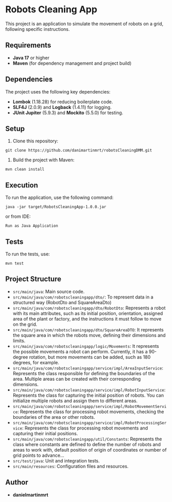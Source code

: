 # Robots Cleaning App

This project is an application to simulate the movement of robots on a grid, following specific instructions.

## Requirements

- **Java 17** or higher
- **Maven** (for dependency management and project build)

## Dependencies

The project uses the following key dependencies:
- **Lombok** (1.18.28) for reducing boilerplate code.
- **SLF4J** (2.0.9) and **Logback** (1.4.11) for logging.
- **JUnit Jupiter** (5.9.3) and **Mockito** (5.5.0) for testing.

## Setup

1. Clone this repository:

```
git clone https://github.com/danimartinmrt/robotsCleaningDMM.git
```

1. Build the project with Maven: 

```
mvn clean install
```


## Execution

To run the application, use the following command:

```
java -jar target/RobotsCleaningApp-1.0.0.jar
```
or from IDE:

```
Run as Java Application
```

## Tests

To run the tests, use:

```
mvn test
```


## Project Structure

- `src/main/java`: Main source code.
- `src/main/java/com/robotscleaningapp/dto/`: To represent data in a structured way (RobotDto and SquareAreaDto)
- `src/main/java/com/robotscleaningapp/dto/RobotDto`: Represents a robot with its main attributes, such as its initial position, orientation, assigned area of ​​the plant or factory, and the instructions it must follow to move on the grid.
- `src/main/java/com/robotscleaningapp/dto/SquareAreaDTO`: It represents the square area in which the robots move, defining their dimensions and limits.
- `src/main/java/com/robotscleaningapp/logic/Movements`: It represents the possible movements a robot can perform. Currently, it has a 90-degree rotation, but more movements can be added, such as 180 degrees, for example.
- `src/main/java/com/robotscleaningapp/service/impl/AreaInputService`: Represents the class responsible for defining the boundaries of the area. Multiple areas can be created with their corresponding dimensions.
- `src/main/java/com/robotscleaningapp/service/impl/RobotInputService`: Represents the class for capturing the initial position of robots. You can initialize multiple robots and assign them to different areas.
- `src/main/java/com/robotscleaningapp/service/impl/RobotMovementService`: Represents the class for processing robot movements, checking the boundaries of the area or other robots. 
- `src/main/java/com/robotscleaningapp/service/impl/RobotProcessingService`: Represents the class for processing robot movements and capturing their initial positions.
- `src/main/java/com/robotscleaningapp/util/Constants`: Represents the class where constants are defined to define the number of robots and areas to work with, default position of origin of coordinates or number of grid points to advance...
- `src/test/java`: Unit and integration tests.
- `src/main/resources`: Configuration files and resources.

## Author

- **danielmartinmrt**


